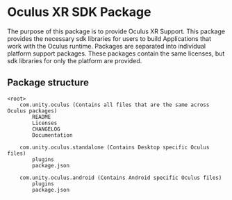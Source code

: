 # Oculus XR SDK Package

The purpose of this package is to provide Oculus XR Support. This package provides the necessary sdk libraries for users to build Applications that work with the Oculus runtime.
Packages are separated into individual platform support packages. These packages contain the same licenses, but sdk libraries for only the platform are provided.

## Package structure

```
<root>
	com.unity.oculus (Contains all files that are the same across Oculus packages)
		README
		Licenses
		CHANGELOG
		Documentation

	com.unity.oculus.standalone (Contains Desktop specific Oculus files)
		plugins
		package.json

	com.unity.oculus.android (Contains Android specific Oculus files)
		plugins
		package.json
```
